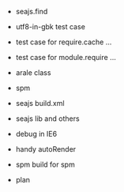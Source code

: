 
 - seajs.find
 - utf8-in-gbk test case
 - test case for require.cache ...
 - test case for module.require ...


 - arale class
 - spm
 - seajs build.xml
 - seajs lib and others
 - debug in IE6


 - handy autoRender
 - spm build for spm


 - plan
